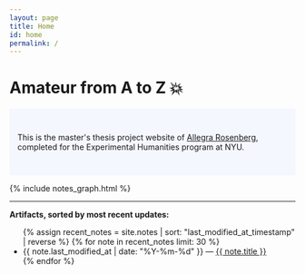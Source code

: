 ```yaml
---
layout: page
title: Home
id: home
permalink: /
---
```


# Amateur from A to Z 💥

<p style="padding: 3em 1em; background: #f5f7ff; border-radius: 4px;">
This is the master's thesis project website of <a href="http://allegrarosenberg.com">Allegra Rosenberg</a>, completed for the Experimental Humanities program at NYU. </p>



{% include notes_graph.html %}

<hr>



<strong>Artifacts, sorted by most recent updates:</strong>

<ul>
  {% assign recent_notes = site.notes | sort: "last_modified_at_timestamp" | reverse %}
  {% for note in recent_notes limit: 30 %}
    <li>
      {{ note.last_modified_at | date: "%Y-%m-%d" }} — <a class="internal-link" href="{{ note.url }}">{{ note.title }}</a>
    </li>
  {% endfor %}
</ul>

<style>
  .wrapper {
    max-width: 46em;
  }
</style>
